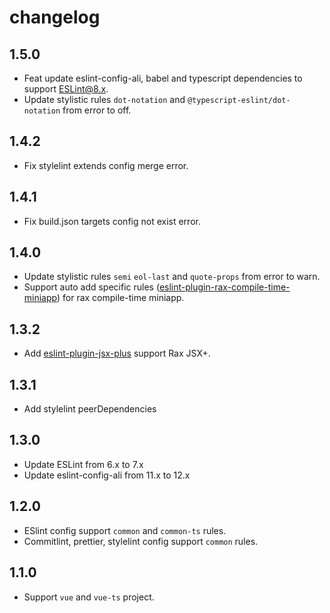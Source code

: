 # changelog

## 1.5.0

- Feat update eslint-config-ali, babel and typescript dependencies to support ESLint@8.x.
- Update stylistic rules `dot-notation` and `@typescript-eslint/dot-notation` from error to off.

## 1.4.2

- Fix stylelint extends config merge error.

## 1.4.1

- Fix build.json targets config not exist error.

## 1.4.0

- Update stylistic rules `semi` `eol-last` and `quote-props` from error to warn.
- Support auto add specific rules ([eslint-plugin-rax-compile-time-miniapp](https://www.npmjs.com/package/eslint-plugin-rax-compile-time-miniapp)) for rax compile-time miniapp.

## 1.3.2

- Add [eslint-plugin-jsx-plus](https://github.com/jsx-plus/eslint-plugin-jsx-plus) support Rax JSX+.

## 1.3.1

- Add stylelint peerDependencies

## 1.3.0

- Update ESLint from 6.x to 7.x
- Update eslint-config-ali from 11.x to 12.x

## 1.2.0

- ESlint config support `common` and `common-ts` rules.
- Commitlint, prettier, stylelint config support `common` rules.

## 1.1.0

- Support `vue` and `vue-ts` project.
